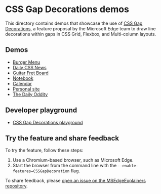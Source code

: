 # CSS Gap Decorations demos

This directory contains demos that showcase the use of [CSS Gap Decorations](https://github.com/MicrosoftEdge/MSEdgeExplainers/blob/main/CSSGapDecorations/explainer.md), a feature proposal by the Microsoft Edge team to draw line decorations within gaps in CSS Grid, Flexbox, and Multi-column layouts.

## Demos

* [Burger Menu](https://microsoftedge.github.io/Demos/css-gap-decorations/burger-menu.html)
* [Daily CSS News](https://microsoftedge.github.io/Demos/css-gap-decorations/daily-css-news.html)
* [Guitar Fret Board](https://microsoftedge.github.io/Demos/css-gap-decorations/guitar-fret-board.html)
* [Notebook](https://microsoftedge.github.io/Demos/css-gap-decorations/notebook.html)
* [Calendar](https://microsoftedge.github.io/Demos/css-gap-decorations/calendar.html)
* [Personal site](https://microsoftedge.github.io/Demos/css-gap-decorations/personal-site.html)
* [The Daily Oddity](https://microsoftedge.github.io/Demos/css-gap-decorations/the-daily-oddity.html)

## Developer playground

* [CSS Gap Decorations playground](https://microsoftedge.github.io/Demos/css-gap-decorations/playground.html)

## Try the feature and share feedback

To try the feature, follow these steps:

1. Use a Chromium-based browser, such as Microsoft Edge.
1. Start the browser from the command line with the `--enable-features=CSSGapDecoration` flag.

To share feedback, please [open an issue on the MSEdgeExplainers repository](https://github.com/MicrosoftEdge/MSEdgeExplainers/issues/new?template=css-gap-decorations.md).
